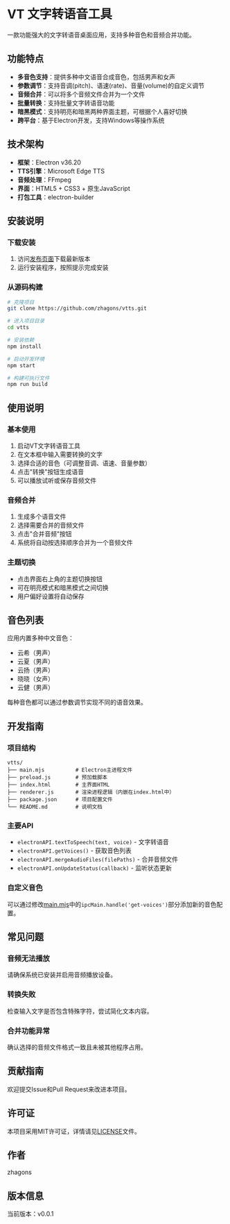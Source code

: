 # VT 文字转语音工具

一款功能强大的文字转语音桌面应用，支持多种音色和音频合并功能。

## 功能特点

- **多音色支持**：提供多种中文语音合成音色，包括男声和女声
- **参数调节**：支持音调(pitch)、语速(rate)、音量(volume)的自定义调节
- **音频合并**：可以将多个音频文件合并为一个文件
- **批量转换**：支持批量文字转语音功能
- **暗黑模式**：支持明亮和暗黑两种界面主题，可根据个人喜好切换
- **跨平台**：基于Electron开发，支持Windows等操作系统

## 技术架构

- **框架**：Electron v36.20
- **TTS引擎**：Microsoft Edge TTS
- **音频处理**：FFmpeg
- **界面**：HTML5 + CSS3 + 原生JavaScript
- **打包工具**：electron-builder

## 安装说明

### 下载安装

1. 访问[发布页面](https://github.com/zhagons/vtts/releases)下载最新版本
2. 运行安装程序，按照提示完成安装

### 从源码构建

```bash
# 克隆项目
git clone https://github.com/zhagons/vtts.git

# 进入项目目录
cd vtts

# 安装依赖
npm install

# 启动开发环境
npm start

# 构建可执行文件
npm run build
```

## 使用说明

### 基本使用

1. 启动VT文字转语音工具
2. 在文本框中输入需要转换的文字
3. 选择合适的音色（可调整音调、语速、音量参数）
4. 点击"转换"按钮生成语音
5. 可以播放试听或保存音频文件

### 音频合并

1. 生成多个语音文件
2. 选择需要合并的音频文件
3. 点击"合并音频"按钮
4. 系统将自动按选择顺序合并为一个音频文件

### 主题切换

- 点击界面右上角的主题切换按钮
- 可在明亮模式和暗黑模式之间切换
- 用户偏好设置将自动保存

## 音色列表

应用内置多种中文音色：
- 云希（男声）
- 云夏（男声）
- 云扬（男声）
- 晓晓（女声）
- 云健（男声）

每种音色都可以通过参数调节实现不同的语音效果。

## 开发指南

### 项目结构

```
vtts/
├── main.mjs          # Electron主进程文件
├── preload.js        # 预加载脚本
├── index.html        # 主界面HTML
├── renderer.js       # 渲染进程逻辑（内嵌在index.html中）
├── package.json      # 项目配置文件
└── README.md         # 说明文档
```

### 主要API

- `electronAPI.textToSpeech(text, voice)` - 文字转语音
- `electronAPI.getVoices()` - 获取音色列表
- `electronAPI.mergeAudioFiles(filePaths)` - 合并音频文件
- `electronAPI.onUpdateStatus(callback)` - 监听状态更新

### 自定义音色

可以通过修改[main.mjs](file:///G:/ElectronApp/PcApp/Vtts/main.mjs)中的`ipcMain.handle('get-voices')`部分添加新的音色配置。

## 常见问题

### 音频无法播放

请确保系统已安装并启用音频播放设备。

### 转换失败

检查输入文字是否包含特殊字符，尝试简化文本内容。

### 合并功能异常

确认选择的音频文件格式一致且未被其他程序占用。

## 贡献指南

欢迎提交Issue和Pull Request来改进本项目。

## 许可证

本项目采用MIT许可证，详情请见[LICENSE](LICENSE)文件。

## 作者

zhagons

## 版本信息

当前版本：v0.0.1